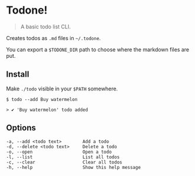 # Todone!

>A basic todo list CLI. 

Creates todos as `.md` files in `~/.todone`.

You can export a `$TODONE_DIR` path to choose where the markdown files are put.

## Install

Make `./todo` visible in your `$PATH` somewhere.

	$ todo --add Buy watermelon

	> ✔︎ 'Buy watermelon' todo added

## Options
```
-a, --add <todo text>        Add a todo
-d, --delete <todo text>     Delete a todo
-o, --open                   Open a todo
-l, --list                   List all todos
-c, --clear                  Clear all todos
-h, --help                   Show this help message
```
